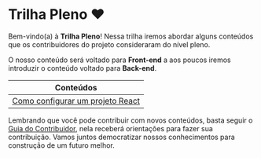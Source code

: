# Trilha Pleno ❤️

Bem-vindo(a) à **Trilha Pleno**! Nessa trilha iremos abordar alguns conteúdos que os contribuidores do projeto consideraram do nível pleno.

O nosso conteúdo será voltado para **Front-end** a aos poucos iremos introduzir o conteúdo voltado para **Back-end**.

| Conteúdos                                                                    |
| ---------------------------------------------------------------------------- |
| [Como configurar um projeto React](Como%20configurar%20um%20projeto%20React) |

Lembrando que você pode contribuir com novos conteúdos, basta seguir o [Guia do Contribuidor](https://github.com/opensource-courses/.github/blob/main/CONTRIBUTING.md), nela receberá orientações para fazer sua contribuição. Vamos juntos democratizar nossos conhecimentos para construção de um futuro melhor.
